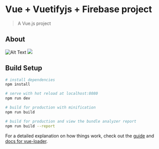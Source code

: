 # Vue + Vuetifyjs + Firebase project

> A Vue.js project

## About
![Alt Text](https://thumbs.gfycat.com/VacantMealyHypacrosaurus-size_restricted.gif)
<img src="https://thumbs.gfycat.com/VacantMealyHypacrosaurus-size_restricted.gif" max-width="100" />





## Build Setup

``` bash
# install dependencies
npm install

# serve with hot reload at localhost:8080
npm run dev

# build for production with minification
npm run build

# build for production and view the bundle analyzer report
npm run build --report
```

For a detailed explanation on how things work, check out the [guide](http://vuejs-templates.github.io/webpack/) and [docs for vue-loader](http://vuejs.github.io/vue-loader).
